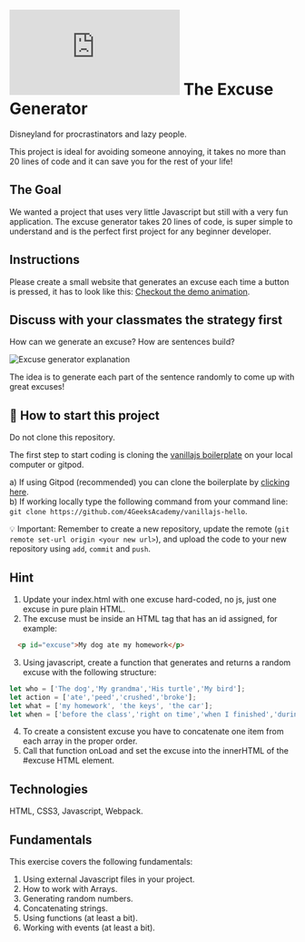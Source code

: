 # ![alt text](https://assets.breatheco.de/apis/img/images.php?blob&random&cat=icon&tags=breathecode,32)  The Excuse Generator

Disneyland for procrastinators and lazy people. 

This project is ideal for avoiding someone annoying, it takes no more than 20 lines of code and it can save you for the rest of your life!

## The Goal

We wanted a project that uses very little Javascript but still with a very fun application. The excuse generator takes
20 lines of code, is super simple to understand and is the perfect first project for any beginner developer.

## Instructions

Please create a small website that generates an excuse each time a button is pressed, it has to look like this: [Checkout the demo animation](https://github.com/breatheco-de/tutorial-project-excuse-generator-javascript/blob/master/preview.gif?raw=true).

## Discuss with your classmates the strategy first

How can we generate an excuse? How are sentences build?

![Excuse generator explanation](https://github.com/breatheco-de/tutorial-project-excuse-generator-javascript/blob/master/explanation.gif?raw=true)

The idea is to generate each part of the sentence randomly to come up with great excuses!

## 🌱  How to start this project

Do not clone this repository.

The first step to start coding is cloning the [vanillajs boilerplate](https://github.com/4GeeksAcademy/vanillajs-hello) on your local computer or gitpod.

a) If using Gitpod (recommended) you can clone the boilerplate by [clicking here](https://github.com/4GeeksAcademy/vanillajs-hello).  
b) If working locally type the following command from your command line: `git clone https://github.com/4GeeksAcademy/vanillajs-hello`.  

💡 Important: Remember to create a new repository, update the remote (`git remote set-url origin <your new url>`), and upload the code to your new repository using `add`, `commit` and `push`.

## Hint

1. Update your index.html with one excuse hard-coded, no js, just one excuse in pure plain HTML.
2. The excuse must be inside an HTML tag that has an id assigned, for example:
```html
  <p id="excuse">My dog ate my homework</p>
```
3. Using javascript, create a function that generates and returns a random excuse with the following structure:
```js
let who = ['The dog','My grandma','His turtle','My bird'];
let action = ['ate','peed','crushed','broke'];
let what = ['my homework', 'the keys', 'the car'];
let when = ['before the class','right on time','when I finished','during my lunch','while I was praying'];
```
4. To create a consistent excuse you have to concatenate one item from each array in the proper order.
5. Call that function onLoad and set the excuse into the innerHTML of the #excuse HTML element.


## Technologies

HTML, CSS3, Javascript, Webpack.

## Fundamentals

This exercise covers the following fundamentals:

1. Using external Javascript files in your project.
2. How to work with Arrays.
3. Generating random numbers.
4. Concatenating strings.
5. Using functions (at least a bit).
6. Working with events (at least a bit).
